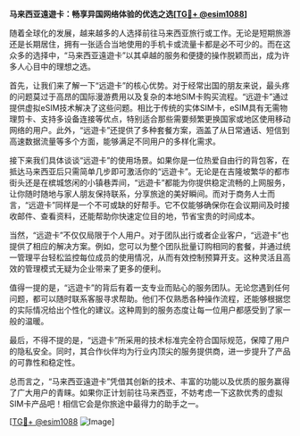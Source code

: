 **马来西亚遠遊卡：畅享异国网络体验的优选之选[[TG💪+ @esim1088](https://t.me/s/esim1088)]**

随着全球化的发展，越来越多的人选择前往马来西亚旅行或工作。无论是短期旅游还是长期居住，拥有一张适合当地使用的手机卡或流量卡都是必不可少的。而在这众多的选择中，“马来西亚遠遊卡”以其卓越的服务和便捷的操作脱颖而出，成为许多人心目中的理想之选。

首先，让我们来了解一下“远遊卡”的核心优势。对于经常出国的朋友来说，最头疼的问题莫过于高昂的国际漫游费用以及复杂的本地SIM卡购买流程。“远遊卡”通过提供虚拟eSIM技术解决了这些问题。相比于传统的实体SIM卡，eSIM具有无需物理剪卡、支持多设备连接等优点，特别适合那些需要频繁更换国家或地区使用移动网络的用户。此外，“远遊卡”还提供了多种套餐方案，涵盖了从日常通话、短信到高速数据流量等多个方面，能够满足不同用户的多样化需求。

接下来我们具体谈谈“远遊卡”的使用场景。如果你是一位热爱自由行的背包客，在抵达马来西亚后只需简单几步即可激活你的“远遊卡”。无论是在吉隆坡繁华的都市街头还是在槟城悠闲的小镇巷弄间，“远遊卡”都能为你提供稳定流畅的上网服务，让你随时随地与家人朋友保持联系，分享旅途的美好瞬间。而对于商务人士而言，“远遊卡”同样是一个不可或缺的好帮手。它不仅能够确保你在会议期间及时接收邮件、查看资料，还能帮助你快速定位目的地，节省宝贵的时间成本。

当然，“远遊卡”不仅仅局限于个人用户。对于团队出行或者企业客户，“远遊卡”也提供了相应的解决方案。例如，您可以为整个团队批量订购相同的套餐，并通过统一管理平台轻松监控每位成员的使用情况，从而有效控制预算开支。这种灵活且高效的管理模式无疑为企业带来了更多的便利。

值得一提的是，“远遊卡”的背后有着一支专业而贴心的服务团队。无论您遇到任何问题，都可以随时联系客服寻求帮助。他们不仅熟悉各种操作流程，还能够根据您的实际情况给出个性化的建议。这种周到的服务态度让每一位用户都感受到了家一般的温暖。

最后，不得不提的是，“远遊卡”所采用的技术标准完全符合国际规范，保障了用户的隐私安全。同时，其合作伙伴均为行业内顶尖的服务提供商，进一步提升了产品的可靠性和稳定性。

总而言之，“马来西亚遠遊卡”凭借其创新的技术、丰富的功能以及优质的服务赢得了广大用户的青睐。如果你正计划前往马来西亚，不妨考虑一下这款优秀的虚拟SIM卡产品吧！相信它会是你旅途中最得力的助手之一。

[[TG💪+ @esim1088](https://t.me/s/esim1088) ![Image](https://i.postimg.cc/4NQfJmqS/Snipaste-2025-05-13-00-14-12.png)]